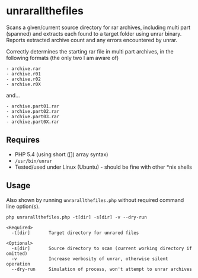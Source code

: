 # unrarallthefiles

Scans a given/current source directory for rar archives, including multi part (spanned) and extracts each found to a target folder using unrar binary. Reports extracted archive count and any errors encountered by unrar.

Correctly determines the starting rar file in multi part archives, in the following formats (the only two I am aware of)

	- archive.rar
	- archive.r01
	- archive.r02
	- archive.r0X

and...

	- archive.part01.rar
	- archive.part02.rar
	- archive.part03.rar
	- archive.part0X.rar

## Requires
+ PHP 5.4 (using short ([]) array syntax)
+ `/usr/bin/unrar`
+ Tested/used under Linux (Ubuntu) - should be fine with other *nix shells

## Usage
Also shown by running `unrarallthefiles.php` without required command line option(s).

	php unrarallthefiles.php -t[dir] -s[dir] -v --dry-run

	<Required>
	  -t[dir]       Target directory for unrared files

	<Optional>
	  -s[dir]       Source directory to scan (current working directory if omitted)
	  -v            Increase verbosity of unrar, otherwise silent operation
	  --dry-run     Simulation of process, won't attempt to unrar archives
